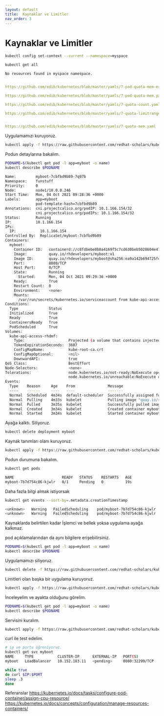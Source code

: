```yaml
---
layout: default
title:  Kaynaklar ve Limitler
nav_order: 3
---
```


# Kaynaklar ve Limitler

```sh
kubectl config set-context --current --namespace=myspace

kubectl get all

No resources found in myspace namespace.

```

```yaml

https://github.com/edib/kubernetes/blob/master/yamls/7-pod-quota-mem-exceed.yaml

https://github.com/edib/kubernetes/blob/master/yamls/7-pod-quota-mem.yaml

https://github.com/edib/kubernetes/blob/master/yamls/7-quota-count.yaml

https://github.com/edib/kubernetes/blob/master/yamls/7-quota-limitrange.yaml


https://github.com/edib/kubernetes/blob/master/yamls/7-quota-mem.yaml


```

Uygulamamızı kuruyoruz. 

```sh
kubectl apply -f https://raw.githubusercontent.com/redhat-scholars/kubernetes-tutorial/master/apps/kubefiles/myboot-deployment.yml
```

Podun detaylarına bakalım.

```sh
PODNAME=$(kubectl get pod -l app=myboot -o name)
kubectl describe $PODNAME

Name:         myboot-7cbfbd9b89-7q97b
Namespace:    funstuff
Priority:     0
Node:         node1/10.0.0.246
Start Time:   Mon, 04 Oct 2021 09:28:36 +0000
Labels:       app=myboot
              pod-template-hash=7cbfbd9b89
Annotations:  cni.projectcalico.org/podIP: 10.1.166.154/32
              cni.projectcalico.org/podIPs: 10.1.166.154/32
Status:       Running
IP:           10.1.166.154
IPs:
  IP:           10.1.166.154
Controlled By:  ReplicaSet/myboot-7cbfbd9b89
Containers:
  myboot:
    Container ID:   containerd://c8fdbebe0b0a4169f5c7cd630beb5028604e473e38ea1473ca117c697a3e13e8
    Image:          quay.io/rhdevelopers/myboot:v1
    Image ID:       quay.io/rhdevelopers/myboot@sha256:ea9a142b694725fc7624cda0d7cf5484d7b28239dd3f1c768be16fc3eb7f1bd0
    Port:           8080/TCP
    Host Port:      0/TCP
    State:          Running
      Started:      Mon, 04 Oct 2021 09:29:36 +0000
    Ready:          True
    Restart Count:  0
    Environment:    <none>
    Mounts:
      /var/run/secrets/kubernetes.io/serviceaccount from kube-api-access-rhdmf (ro)
Conditions:
  Type              Status
  Initialized       True 
  Ready             True 
  ContainersReady   True 
  PodScheduled      True 
Volumes:
  kube-api-access-rhdmf:
    Type:                    Projected (a volume that contains injected data from multiple sources)
    TokenExpirationSeconds:  3607
    ConfigMapName:           kube-root-ca.crt
    ConfigMapOptional:       <nil>
    DownwardAPI:             true
QoS Class:                   BestEffort
Node-Selectors:              <none>
Tolerations:                 node.kubernetes.io/not-ready:NoExecute op=Exists for 300s
                             node.kubernetes.io/unreachable:NoExecute op=Exists for 300s
Events:
  Type    Reason     Age    From               Message
  ----    ------     ----   ----               -------
  Normal  Scheduled  4m34s  default-scheduler  Successfully assigned funstuff/myboot-7cbfbd9b89-7q97b to node1
  Normal  Pulling    4m33s  kubelet            Pulling image "quay.io/rhdevelopers/myboot:v1"
  Normal  Pulled     3m35s  kubelet            Successfully pulled image "quay.io/rhdevelopers/myboot:v1" in 58.347827289s
  Normal  Created    3m34s  kubelet            Created container myboot
  Normal  Started    3m34s  kubelet            Started container myboot

```
Ayağa kalktı.
Siliyoruz.

```sh
kubectl delete deployment myboot
```

Kaynak tanımları olanı kuruyoruz.

```sh
kubectl apply -f https://raw.githubusercontent.com/redhat-scholars/kubernetes-tutorial/master/apps/kubefiles/myboot-deployment-resources.yml
```
Podun durumuna bakalım.
```sh
kubectl get pods

NAME                      READY   STATUS    RESTARTS   AGE
myboot-7b7d754c86-kjwlr   0/1     Pending   0          19s
```
Daha fazla bilgi almak istiyorsak

```sh
kubectl get events --sort-by=.metadata.creationTimestamp

<unknown>   Warning   FailedScheduling    pod/myboot-7b7d754c86-kjwlr    0/6 nodes are available: 6 Insufficient cpu.
<unknown>   Warning   FailedScheduling    pod/myboot-7b7d754c86-kjwlr    0/6 nodes are available: 6 Insufficient cpu.
```

Kaynaklarda belirtilen kadar İşlemci ve bellek yoksa uygulama ayağa kalkmaz.

pod açıklamalarından da aynı bilgilere erişebilirsiniz.

```sh
PODNAME=$(kubectl get pod -l app=myboot -o name)
kubectl describe $PODNAME
```
Uygulamamızı siliyoruz.

```sh
kubectl delete -f https://raw.githubusercontent.com/redhat-scholars/kubernetes-tutorial/master/apps/kubefiles/myboot-deployment-resources.yml
```

Limitleri olan başka bir uygulama kuruyoruz.

```sh
kubectl apply -f https://raw.githubusercontent.com/redhat-scholars/kubernetes-tutorial/master/apps/kubefiles/myboot-deployment-resources-limits.yml

```

İnceleyelim ve ayakta olduğunu görelim.
```sh
PODNAME=$(kubectl get pod -l app=myboot -o name)
kubectl describe $PODNAME
```

Servisini kuralım.
```sh
kubectl apply -f https://raw.githubusercontent.com/redhat-scholars/kubernetes-tutorial/master/apps/kubefiles/myboot-service.yml

```
curl ile test edelim.
```sh
# ip ve portu öğreniyoruz.
kubectl get svc myboot
NAME     TYPE           CLUSTER-IP      EXTERNAL-IP   PORT(S)          AGE
myboot   LoadBalancer   10.152.183.11   <pending>     8080:32299/TCP   6h38m

while true
do curl $IP:$PORT
sleep .3
done
```

Referanslar
https://kubernetes.io/docs/tasks/configure-pod-container/assign-cpu-resource/
https://kubernetes.io/docs/concepts/configuration/manage-resources-containers/
